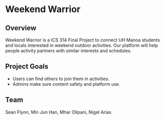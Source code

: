 # Weekend Warrior

## Overview 
Weekend Warrior is a ICS 314 Final Project to connect UH Manoa students and locals interested in weekend outdoor activities. Our platform will help people activity partners with similar interests and schedules.

## Project Goals

- Users can find others to join them in activities.
- Admins make sure content safety and platform use.

## Team

Sean Flynn, Min Jun Han, Mhar Olipani, Nigel Arias
